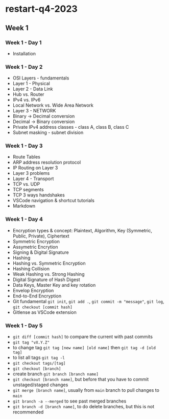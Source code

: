 # restart-q4-2023

## Week 1

### Week 1 - Day 1

- Installation

### Week 1 - Day 2

- OSI Layers - fundamentals
- Layer 1 - Physical
- Layer 2 - Data Link
- Hub vs. Router
- IPv4 vs. IPv6
- Local Network vs. Wide Area Network
- Layer 3 - NETWORK
- Binary -> Decimal conversion
- Decimal -> Binary conversion
- Private IPv4 address classes - class A, class B, class C
- Subnet masking - subnet division

### Week 1 - Day 3

- Route Tables
- ARP address resolution protocol
- IP Routing on Layer 3
- Layer 3 problems
- Layer 4 - Transport
- TCP vs. UDP
- TCP segments
- TCP 3 ways handshakes
- VSCode navigation & shortcut tutorials
- Markdown

### Week 1 - Day 4

- Encryption types & concept: Plaintext, Algorithm, Key (Symmetric, Public, Private), Ciphertext
- Symmetric Encryption
- Assymetric Encrytion
- Signing & Digital Signature
- Hashing
- Hashing vs. Symmetric Encryption
- Hashing Collision
- Weak Hashing vs. Strong Hashing
- Digital Signature of Hash Digest
- Data Keys, Master Key and key rotation
- Envelop Encryption
- End-to-End Encryption
- Git fundamental `git init`, `git add .`, `git commit -m "message"`, `git log`, `git checkout [commit hash]`
- Gitlense as VSCode extension

### Week 1 - Day 5

- `git diff [commit hash]` to compare the current with past commits
- `git tag "vX.Y.Z"`
- to change tag `git tag [new name] [old name]` then `git tag -d [old tag]`
- to list all tags `git tag -l`
- `git checkout tags/[tag]`
- `git checkout [branch]`
- create branch `git branch [branch name]`
- `git checkout [branch name]`, but before that you have to commit unstaged/staged changes
- `git merge [branch name]`, usually from `main` branch to pull changes to `main`
- `git branch -a --merged` to see past merged branches
- `git branch -d [branch name]`, to do delete branches, but this is not recommended

